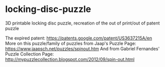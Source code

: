 # locking-disc-puzzle
3D printable locking disc puzzle, recreation of the out of print/out of patent puzzle

The expired patent: https://patents.google.com/patent/US3637215A/en
More on this puzzle/family of puzzles from Jaap's Puzzle Page: https://www.jaapsch.net/puzzles/spinout.htm
And from Gabriel Fernandes' Puzzle Collection Page: http://mypuzzlecollection.blogspot.com/2012/09/spin-out.html
